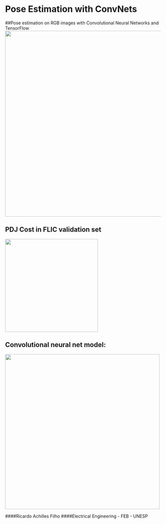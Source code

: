# Pose Estimation with ConvNets
##Pose estimation on RGB images with Convolutional Neural Networks and TensorFlow
<img src="https://s15.postimg.org/b1836tzkr/mosaico.png" width="600"/>

## PDJ Cost in FLIC validation set
<img src="https://s21.postimg.org/y6fib3053/resultados.png" width="300"/>

## Convolutional neural net model:
<img src="https://s21.postimg.org/y6fib3053/resultados.png." width="500"/>





####Ricardo Achilles Filho
####Electrical Engineering - FEB - UNESP
